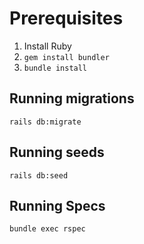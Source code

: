 # Prerequisites

1. Install Ruby
2. `gem install bundler`
3. `bundle install`

## Running migrations

`rails db:migrate`

## Running seeds

`rails db:seed`

## Running Specs

`bundle exec rspec`